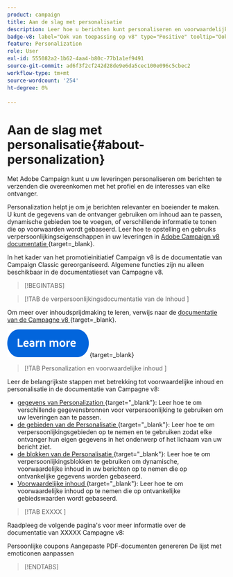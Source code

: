 ```yaml
---
product: campaign
title: Aan de slag met personalisatie
description: Leer hoe u berichten kunt personaliseren en voorwaardelijke inhoud kunt gebruiken in Campagne
badge-v8: label="Ook van toepassing op v8" type="Positive" tooltip="Ook van toepassing op campagne v8"
feature: Personalization
role: User
exl-id: 555082a2-1b62-4aa4-b80c-77b1a1ef9491
source-git-commit: ad6f3f2cf242d28de9e6da5cec100e096c5cbec2
workflow-type: tm+mt
source-wordcount: '254'
ht-degree: 0%

---
```


# Aan de slag met personalisatie{#about-personalization}

Met Adobe Campaign kunt u uw leveringen personaliseren om berichten te verzenden die overeenkomen met het profiel en de interesses van elke ontvanger.

Personalization helpt je om je berichten relevanter en boeiender te maken. U kunt de gegevens van de ontvanger gebruiken om inhoud aan te passen, dynamische gebieden toe te voegen, of verschillende informatie te tonen die op voorwaarden wordt gebaseerd. Leer hoe te opstelling en gebruiks verpersoonlijkingseigenschappen in uw leveringen in [ Adobe Campaign v8 documentatie ](https://experienceleague.adobe.com/docs/campaign/campaign-v8/send/personalize/personalize.html){target=_blank}.

In het kader van het promotieinitiatief Campaign v8 is de documentatie van Campaign Classic gereorganiseerd. Algemene functies zijn nu alleen beschikbaar in de documentatieset van Campagne v8.

>[!BEGINTABS]

>[!TAB  de verpersoonlijkingsdocumentatie van de Inhoud ]

Om meer over inhoudsprijdmaking te leren, verwijs naar de [ documentatie van de Campagne v8 ](https://experienceleague.adobe.com/docs/campaign/campaign-v8/send/personalize/personalize.html){target=_blank}.


[![afbeelding](../../assets/do-not-localize/learn-more-button.svg)](https://experienceleague.adobe.com/docs/campaign/campaign-v8/send/personalize/personalize.html){target=_blank}


>[!TAB  Personalization en voorwaardelijke inhoud ]

Leer de belangrijkste stappen met betrekking tot voorwaardelijke inhoud en personalisatie in de documentatie van Campagne v8:

* [ gegevens van Personalization ](https://experienceleague.adobe.com/docs/campaign/campaign-v8/send/personalize/personalization-data.html){target="_blank"}: Leer hoe te om verschillende gegevensbronnen voor verpersoonlijking te gebruiken om uw leveringen aan te passen.
* [ de gebieden van de Personalisatie ](https://experienceleague.adobe.com/docs/campaign/campaign-v8/send/personalize/personalization-fields.html){target="_blank"}: Leer hoe te om verpersoonlijkingsgebieden op te nemen en te gebruiken zodat elke ontvanger hun eigen gegevens in het onderwerp of het lichaam van uw bericht ziet.
* [ de blokken van de Personalisatie ](https://experienceleague.adobe.com/docs/campaign/campaign-v8/send/personalize/personalization-blocks.html){target="_blank"}: Leer hoe te om verpersoonlijkingsblokken te gebruiken om dynamische, voorwaardelijke inhoud in uw berichten op te nemen die op ontvankelijke gegevens worden gebaseerd.
* [ Voorwaardelijke inhoud ](https://experienceleague.adobe.com/docs/campaign/campaign-v8/send/personalize/conditions.html){target="_blank"}: Leer hoe te om voorwaardelijke inhoud op te nemen die op ontvankelijke gebiedswaarden wordt gebaseerd.

>[!TAB  EXXXX ]

Raadpleeg de volgende pagina&#39;s voor meer informatie over de documentatie van XXXXX Campagne v8:

Persoonlijke coupons
Aangepaste PDF-documenten genereren
De lijst met emoticonen aanpassen

>[!ENDTABS]





<!--
Adobe Campaign lets you mass deliver personalized electronic messages to a target population.

Before starting sending emails:

* Make sure recipient profiles contain at least an email address.
* Learn more about the Adobe Campaign [Delivery best practices](delivery-best-practices.md).
* Read out these sections to learn more about Deliverability: [Deliverability management in Campaign](about-deliverability.md) and [Deliverability best practices guide](https://experienceleague.adobe.com/docs/deliverability-learn/deliverability-best-practice-guide/introduction.html).

The key steps to send an email are as follows:

* [Create an email delivery](creating-an-email-delivery.md)
* [Define the target population](steps-defining-the-target-population.md)
* [Define the email content](defining-the-email-content.md)
* [Send the email](sending-messages.md)
* [Monitor the delivery](about-delivery-monitoring.md)

The sections below provide information that is specific to the email channel. For global information on how to create a delivery, refer to [this section](steps-about-delivery-creation-steps.md).
-->